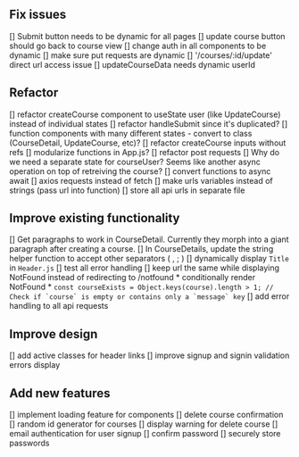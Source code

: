## Fix issues
[] Submit button needs to be dynamic for all pages
[] update course button should go back to course view
[] change auth in all components to be dynamic
[] make sure put requests are dynamic
[] '/courses/:id/update' direct url access issue
[] updateCourseData needs dynamic userId

## Refactor
[] refactor createCourse component to useState user (like UpdateCourse) instead of individual states
[] refactor handleSubmit since it's duplicated?
[] function components with many different states - convert to class (CourseDetail, UpdateCourse, etc)?
[] refactor createCourse inputs without refs
[] modularize functions in App.js?
[] refactor post requests
[] Why do we need a separate state for courseUser? Seems like another async operation on top of retreiving the course?
[] convert functions to async await
[] axios requests instead of fetch
[] make urls variables instead of strings (pass url into function)
[] store all api urls in separate file

## Improve existing functionality
[] Get paragraphs to work in CourseDetail. Currently they morph into a giant paragraph after creating a course.
[] In CourseDetails, update the string helper function to accept other separators ( , ; )
[] dynamically display `Title` in `Header.js`
[] test all error handling
[] keep url the same while displaying NotFound instead of redirecting to /notfound
    * conditionally render NotFound 
    * ```const courseExists = Object.keys(course).length > 1; // Check if `course` is empty or contains only a `message` key```
[] add error handling to all api requests

## Improve design
[] add active classes for header links
[] improve signup and signin validation errors display

## Add new features
[] implement loading feature for components
[] delete course confirmation
[] random id generator for courses
[] display warning for delete course
[] email authentication for user signup
[] confirm password
[] securely store passwords

